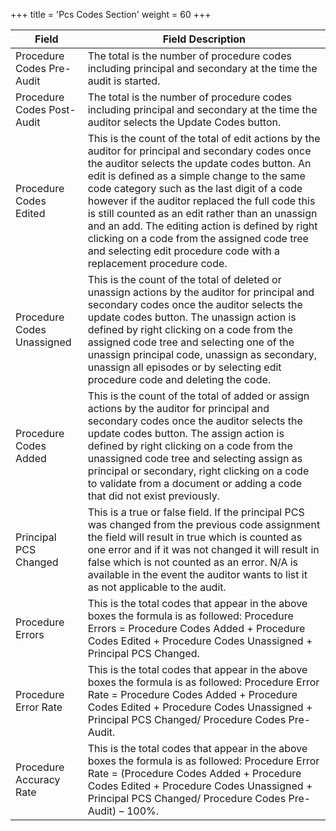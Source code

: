 +++
title = 'Pcs Codes Section'
weight = 60
+++

| Field                      | Field Description                                                                                                                                                                                                                                                                                                                                                                                                                                                                                                                |
| -------------------------- | -------------------------------------------------------------------------------------------------------------------------------------------------------------------------------------------------------------------------------------------------------------------------------------------------------------------------------------------------------------------------------------------------------------------------------------------------------------------------------------------------------------------------------- |
| Procedure Codes Pre-Audit  | The total is the number of procedure codes including principal and secondary at the time the audit is started.                                                                                                                                                                                                                                                                                                                                                                                                                   |
| Procedure Codes Post-Audit | The total is the number of procedure codes including principal and secondary at the time the auditor selects the Update Codes button.                                                                                                                                                                                                                                                                                                                                                                                            |
| Procedure Codes Edited     | This is the count of the total of edit actions by the auditor for principal and secondary codes once the auditor selects the update codes button. An edit is defined as a simple change to the same code category such as the last digit of a code however if the auditor replaced the full code this is still counted as an edit rather than an unassign and an add. The editing action is defined by right clicking on a code from the assigned code tree and selecting edit procedure code with a replacement procedure code. |
| Procedure Codes Unassigned | This is the count of the total of deleted or unassign actions by the auditor for principal and secondary codes once the auditor selects the update codes button. The unassign action is defined by right clicking on a code from the assigned code tree and selecting one of the unassign principal code, unassign as secondary, unassign all episodes or by selecting edit procedure code and deleting the code.                                                                                                                |
| Procedure Codes Added      | This is the count of the total of added or assign actions by the auditor for principal and secondary codes once the auditor selects the update codes button. The assign action is defined by right clicking on a code from the unassigned code tree and selecting assign as principal or secondary, right clicking on a code to validate from a document or adding a code that did not exist previously.                                                                                                                         |
| Principal PCS Changed      | This is a true or false field. If the principal PCS was changed from the previous code assignment the field will result in true which is counted as one error and if it was not changed it will result in false which is not counted as an error. N/A is available in the event the auditor wants to list it as not applicable to the audit.                                                                                                                                                                                     |
| Procedure Errors           | This is the total codes that appear in the above boxes the formula is as followed: Procedure Errors = Procedure Codes Added + Procedure Codes Edited + Procedure Codes Unassigned + Principal PCS Changed.                                                                                                                                                                                                                                                                                                                       |
| Procedure Error Rate       | This is the total codes that appear in the above boxes the formula is as followed: Procedure Error Rate = Procedure Codes Added + Procedure Codes Edited + Procedure Codes Unassigned + Principal PCS Changed/ Procedure Codes Pre-Audit.                                                                                                                                                                                                                                                                                        |
| Procedure Accuracy Rate    | This is the total codes that appear in the above boxes the formula is as followed: Procedure Error Rate = (Procedure Codes Added + Procedure Codes Edited + Procedure Codes Unassigned + Principal PCS Changed/ Procedure Codes Pre-Audit) – 100%.                                                                                                                                                                                                                                                                               |

